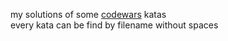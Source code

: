 my solutions of some [codewars](http://http://codewars.com/ "codewars") katas  
every kata can be find by filename without spaces
